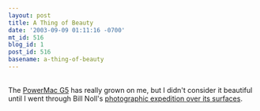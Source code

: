 ```yaml
---
layout: post
title: A Thing of Beauty
date: '2003-09-09 01:11:16 -0700'
mt_id: 516
blog_id: 1
post_id: 516
basename: a-thing-of-beauty
---
```

<br />The <a href="http://www.apple.com/powermac/">PowerMac G5</a> has really grown on me, but I didn't consider it beautiful until I went through Bill Noll's <a href="http://www.billnoll.com/g5/">photographic expedition over its surfaces</a>.<br /><br /><br />
